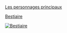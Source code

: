 [Les personnages principaux](characters/Perso.md)

[Bestiaire](bestiaire/bestiaire.md)

[![Bestiaire](https://github.com/user-attachments/assets/9c9e0826-89b7-462d-ae4e-9ba7d445eaf6)](bestiaire/bestiaire.md)

